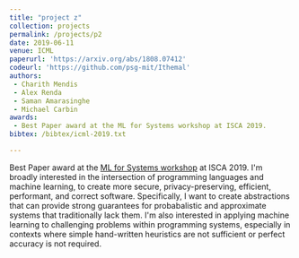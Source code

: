 ```yaml
---
title: "project z"
collection: projects
permalink: /projects/p2
date: 2019-06-11
venue: ICML
paperurl: 'https://arxiv.org/abs/1808.07412'
codeurl: 'https://github.com/psg-mit/Ithemal'
authors:
 - Charith Mendis
 - Alex Renda
 - Saman Amarasinghe
 - Michael Carbin
awards:
 - Best Paper award at the ML for Systems workshop at ISCA 2019.
bibtex: /bibtex/icml-2019.txt

---
```


Best Paper award at the [ML for Systems workshop](http://mlforsystems.org/isca2019/schedule.html) at ISCA 2019. I'm broadly interested in the intersection of programming languages and machine learning, to create more secure, privacy-preserving, efficient, performant, and correct software. Specifically, I want to create abstractions that can provide strong guarantees for probabalistic and approximate systems that traditionally lack them. I'm also interested in applying machine learning to challenging problems within programming systems, especially in contexts where simple hand-written heuristics are not sufficient or perfect accuracy is not required.

